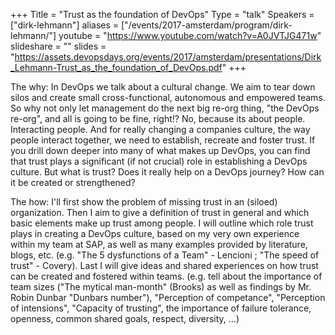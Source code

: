 +++
Title = "Trust as the foundation of DevOps"
Type = "talk"
Speakers = ["dirk-lehmann"]
aliases = ["/events/2017-amsterdam/program/dirk-lehmann/"]
youtube = "https://www.youtube.com/watch?v=A0JVTJG471w"
slideshare = ""
slides = "https://assets.devopsdays.org/events/2017/amsterdam/presentations/Dirk_Lehmann-Trust_as_the_foundation_of_DevOps.pdf"
+++

The why:
In DevOps we talk about a cultural change.
We aim to tear down silos and create small cross-functional, autonomous and empowered
teams. So why not only let management do the next big re-org thing, "the DevOps re-org", and all is going to be fine, right!?
No, because its about people. Interacting people. And for really changing a companies culture, the way people interact together, we need to establish, recreate and foster trust.
If you drill down deeper into many of what makes up DevOps, you can find that trust plays a significant (if not crucial) role in establishing a DevOps culture.
But what is trust? Does it really help on a DevOps journey? How can it be created or strengthened?


The how:
I'll first show the problem of missing trust in an (siloed) organization.
Then I aim to give a definition of trust in general and which basic elements make up trust among people.
I will outline which role trust plays in creating a DevOps culture, based on my very own experience within my team at SAP, as well as many examples provided by literature, blogs, etc. (e.g. "The 5 dysfunctions of a Team" - Lencioni ; "The speed of trust" - Covery).
Last I will give ideas and shared experiences on how trust can be created and fostered within teams. (e.g. tell about the importance of team sizes ("The mytical man-month" (Brooks) as well as findings by Mr. Robin Dunbar "Dunbars number"), "Perception of competance", "Perception of intensions", "Capacity of trusting", the importance of failure tolerance, openness, common shared goals, respect, diversity, ...)
